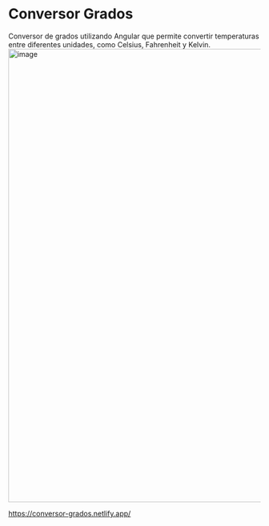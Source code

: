 # Conversor Grados

Conversor de grados utilizando Angular que permite convertir temperaturas entre diferentes unidades, como Celsius, Fahrenheit y Kelvin. 
<img width="1911" height="906" alt="image" src="https://github.com/user-attachments/assets/92831bf6-b614-4750-9aa8-3050e846b368" />

https://conversor-grados.netlify.app/

